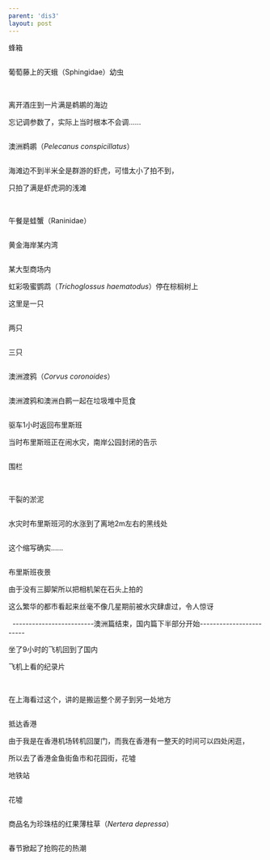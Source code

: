 ```yaml
---
parent: 'dis3'
layout: post
---
```

蜂箱

<img class='disc' data-src='https://lykoseremos.github.io/gmalb-01/dis3/404.jpg'>

葡萄藤上的天蛾（Sphingidae）幼虫

<img class='disc' data-src='https://lykoseremos.github.io/gmalb-01/dis3/405.jpg'>

<img class='disc' data-src='https://lykoseremos.github.io/gmalb-01/dis3/406.jpg'>

<img class='disc' data-src='https://lykoseremos.github.io/gmalb-01/dis3/407.jpg'>

离开酒庄到一片满是鹈鹕的海边


忘记调参数了，实际上当时根本不会调……

<img class='disc' data-src='https://lykoseremos.github.io/gmalb-01/dis3/410.jpg'>

澳洲鹈鹕（<i>Pelecanus conspicillatus</i>）

<img class='disc' data-src='https://lykoseremos.github.io/gmalb-01/dis3/411.jpg'>

海滩边不到半米全是群游的虾虎，可惜太小了拍不到，


只拍了满是虾虎洞的浅滩

<img class='disc' data-src='https://lykoseremos.github.io/gmalb-01/dis3/412.jpg'>

<img class='disc' data-src='https://lykoseremos.github.io/gmalb-01/dis3/413.jpg'>

午餐是蛙蟹（Raninidae）

<img class='disc' data-src='https://lykoseremos.github.io/gmalb-01/dis3/414.jpg'>

黄金海岸某内湾

<img class='disc' data-src='https://lykoseremos.github.io/gmalb-01/dis3/415.jpg'>

某大型商场内


虹彩吸蜜鹦鹉（<i>Trichoglossus haematodus</i>）停在棕榈树上


这里是一只

<img class='disc' data-src='https://lykoseremos.github.io/gmalb-01/dis3/417.jpg'>

两只

<img class='disc' data-src='https://lykoseremos.github.io/gmalb-01/dis3/419.jpg'>

三只

<img class='disc' data-src='https://lykoseremos.github.io/gmalb-01/dis3/420.jpg'>

澳洲渡鸦（<i>Corvus coronoides</i>）



<img class='disc' data-src='https://lykoseremos.github.io/gmalb-01/dis3/421.jpg'>


澳洲渡鸦和澳洲白鹮一起在垃圾堆中觅食

<img class='disc' data-src='https://lykoseremos.github.io/gmalb-01/dis3/422.jpg'>

驱车1小时返回布里斯班


当时布里斯班正在闹水灾，南岸公园封闭的告示

<img class='disc' data-src='https://lykoseremos.github.io/gmalb-01/dis3/424.jpg'>





围栏

<img class='disc' data-src='https://lykoseremos.github.io/gmalb-01/dis3/425.jpg'>

<img class='disc' data-src='https://lykoseremos.github.io/gmalb-01/dis3/423.jpg'>



干裂的淤泥

<img class='disc' data-src='https://lykoseremos.github.io/gmalb-01/dis3/426.jpg'>

水灾时布里斯班河的水涨到了离地2m左右的黑线处

<img class='disc' data-src='https://lykoseremos.github.io/gmalb-01/dis3/427.jpg'>

这个缩写确实……

<img class='disc' data-src='https://lykoseremos.github.io/gmalb-01/dis3/428.jpg'>

布里斯班夜景


由于没有三脚架所以把相机架在石头上拍的


这么繁华的都市看起来丝毫不像几星期前被水灾肆虐过，令人惊讶

<img class='disc' data-src='https://lykoseremos.github.io/gmalb-01/dis3/429.jpg'>

<img class='disc' data-src='https://lykoseremos.github.io/gmalb-01/dis3/430.jpg'>
-------------------------澳洲篇结束，国内篇下半部分开始------------------------

坐了9小时的飞机回到了国内


飞机上看的纪录片

<img class='disc' data-src='https://lykoseremos.github.io/gmalb-01/dis3/432.jpg'>

<img class='disc' data-src='https://lykoseremos.github.io/gmalb-01/dis3/433.jpg'>

在上海看过这个，讲的是搬运整个房子到另一处地方

<img class='disc' data-src='https://lykoseremos.github.io/gmalb-01/dis3/434.jpg'>

抵达香港


由于我是在香港机场转机回厦门，而我在香港有一整天的时间可以四处闲逛，


所以去了香港金鱼街鱼市和花园街，花墟


地铁站

<img class='disc' data-src='https://lykoseremos.github.io/gmalb-01/dis3/435.jpg'>

花墟

<img class='disc' data-src='https://lykoseremos.github.io/gmalb-01/dis3/436.jpg'>

商品名为珍珠桔的红果薄柱草（<i>Nertera depressa</i>）

<img class='disc' data-src='https://lykoseremos.github.io/gmalb-01/dis3/437.jpg'>

春节掀起了抢购花的热潮

<img class='disc' data-src='https://lykoseremos.github.io/gmalb-01/dis3/438.jpg'>
